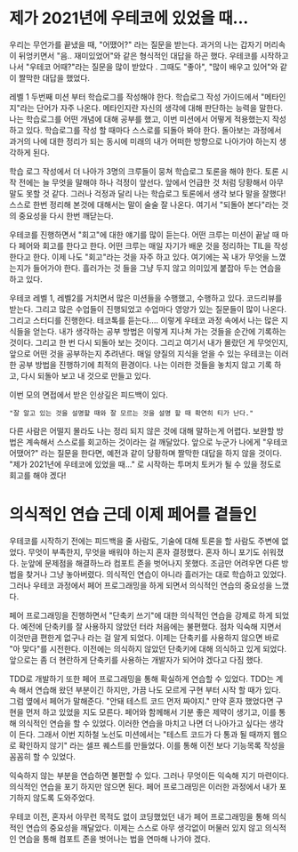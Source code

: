 # 제가 2021년에 우테코에 있었을 때...



우리는 무언가를 끝냈을 때, "어땠어?" 라는 질문을 받는다. 과거의 나는 갑자기 머리속이 뒤엉키면서 "음.. 재미있었어"와 같은 형식적인 대답을 하곤 했다. 우테코를 시작하고나서  "우테코 어때?"라는 질문을 많이 받았다 . 그때도 "좋아", "많이 배우고 있어"와 같이 짤막한 대답을 했었다.

레벨 1 두번째 미션 부터 학습로그를 작성해야 한다. 학습로그 작성 가이드에서 "메타인지"라는 단어가 자주 나온다. 메타인지란 자신의 생각에 대해 판단하는 능력을 말한다. 나는 학습로그를 어떤 개념에 대해 공부를 했고, 이번 미션에서 어떻게 적용했는지 작성하고 있다. 학습로그를 작성 할 때마다 스스로를 되돌아 봐야 한다. 돌아보는 과정에서 과거의 나에 대한 정리가 되는 동시에 미래의 내가 어떠한 방향으로 나아가야 하는지 생각하게 된다. 

학습 로그 작성에서 더 나아가 3명의 크루들이 뭉쳐 학습로그 토론을 해야 한다. 토론 시작 전에는 늘 무엇을 말해야 하나 걱정이 앞선다. 앞에서 언급한 것 처럼 당황해서 아무 말도 못할 것 같다. 그러나 걱정과 달리 나는 학습로그 토론에서 생각 보다 말을 잘했다!  스스로 한번 정리해 본것에 대해서는 말이 술술 잘 나온다. 여기서 "되돌아 본다"라는 것의 중요성을 다시 한번 깨닫는다.

우테코를 진행하면서 "회고"에 대한 얘기를 많이 듣는다. 어떤 크루는 미션이 끝날 때 마다 페어와 회고를 한다고 한다. 어떤 크루는 매일 자기가 배운 것을 정리하는 TIL을 작성한다고 한다. 이제 나도 "회고"라는 것을 자주 하고 있다. 여기에는 꼭 내가 무엇을 느꼈는지가 들어가야 한다. 흘러가는 것 들을 그냥 두지 않고 의미있게 붙잡아 두는 연습을 하고 있다.

우테코 레벨 1, 레벨2를 거치면서 많은 미션들을 수행했고, 수행하고 있다. 코드리뷰를 받는다. 그리고 많은 수업들이 진행되었고 수업마다 영양가 있는 질문들이 많이 나온다. 그리고 스터디를 진행한다. 테코톡를 듣는다.... 이렇게 우테코 과정 속에서 나는 많은 지식들을 얻는다. 내가 생각하는 공부 방법은 이렇게 지나쳐 가는 것들을 순간에 기록하는 것이다. 그리고 한 번 다시 되돌아 보는 것이다. 그리고 여기서 내가 몰랐던 게 무엇인지, 앞으로 어떤 것을 공부하는지 추려낸다. 매일 양질의 지식을 얻을 수 있는 우테코는 이러한 공부 방법을 진행하기에 최적의 환경이다. 나는 이러한 것들을 놓치지 않고 기록 하고, 다시 되돌아 보고 내 것으로 만들고 있다.

이번 모의 면접에서 받은 인상깊은 피드백이 있다. 

```
"잘 알고 있는 것을 설명할 때와 잘 모르는 것을 설명 할 때 확연히 티가 난다."
```

다른 사람은 어떨지 몰라도 나는 정리 되지 않은 것에 대해 말하는게 어렵다.  보완할 방법은 계속해서 스스로를 회고하는 것이라는 걸 깨달았다. 앞으로 누군가 나에게 "우테코 어땠어?" 라는 질문을 한다면, 예전과 같이 당황하며 짤막한 대답을 하지 않을 것이다. "제가 2021년에 우테코에 있었을 때..." 로 시작하는 투머치 토커가 될 수 있을 정도로 회고를 해야 겠다!

# 의식적인 연습 근데 이제 페어를 곁들인

우테코를 시작하기 전에는 피드백을 줄 사람도, 기술에 대해 토론을 할 사람도 주변에 없었다. 무엇이 부족한지, 무엇을 배워야 하는지 혼자 결정했다. 혼자 하니 포기도 쉬워졌다. 눈앞에 문제점을 해결하느라 컴포트 존을 벗어나지 못했다. 조금만 어려우면 다른 방법을 찾거나 그냥 놓아버렸다. 의식적인 연습이 아니라 흘러가는 대로 학습하고 있었다. 그러나 우테코 과정에서 페어 프로그래밍을 하게 되면서 의식적인 연습의 중요성을 느꼈다.

페어 프로그래밍을 진행하면서 "단축키 쓰기"에 대한 의식적인 연습을 강제로 하게 되었다. 예전에 단축키를 잘 사용하지 않았던 터라 처음에는 불편했다. 점차 익숙해 지면서 이것만큼 편한게 없구나 라는 걸 알게 되었다. 이제는 단축키를 사용하지 않으면 바로 "아 맞다"를 시전한다. 이전에는 의식하지 않았던 단축키에 대해 의식하고 있게 되었다. 앞으로는 좀 더 현란하게 단축키를 사용하는 개발자가 되어야 겠다고 다짐 했다.

TDD로 개발하기 또한 페어 프로그래밍을 통해 확실하게 연습할 수 있었다. TDD는 계속 해서 연습해 왔던 부분이긴 하지만, 가끔 나도 모르게 구현 부터 시작 할 때가 있다. 그럼 옆에서 페어가 말해준다. "안돼 테스트 코드 먼저 짜야지." 만약 혼자 했었다면 구현을 먼저 하고 있었을 지도 모른다. 페어와 함께해서 기분 좋은 제약이 생기고, 이를 통해 의식적인 연습을 할 수 있었다.  이러한 연습을 마치고 나면 더 나아가고 싶다는 생각이 든다. 그래서 이번 지하철 노선도 미션에서는 "테스트 코드가 다 통과 될 때까지 웹으로 확인하지 않기" 라는 셀프 퀘스트를 만들었다. 이를 통해 이전 보다 기능목록 작성을 꼼꼼히 할 수 있었다. 

익숙하지 않는 부분을 연습하면 불편할 수 있다. 그러나 무엇이든 익숙해 지기 마련이다.  의식적인 연습을 포기 하지만 않으면 된다. 페어 프로그래밍은 이러한 과정에서 내가 포기하지 않도록 도와주었다. 

우테코 이전, 혼자서 아무런 목적도 없이 코딩했었던 내가 페어 프로그래밍을 통해 의식적인 연습의 중요성을 깨달았다. 이제는 스스로 아무 생각없이 머물러 있지 않고 의식적인 연습을 통해 컴포트 존을 벗어나는 법을 연마해 나가야 겠다.




